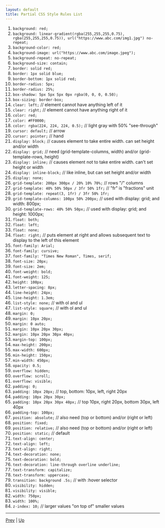 ```yaml
---
layout: default
title: Partial CSS Style Rules List
---
```


1. `background: red;`
1. `background: linear-gradient(rgba(255,255,255,0.75), rgba(255,255,255,0.75)), url("https://www.abc.com/img1.jpg") no-repeat;`
1. `background-color: red;`
1. `background-image: url("https://www.abc.com/image.jpeg");`
1. `background-repeat: no-repeat;`
1. `background-size: contain;`
1. `border: solid red;`
1. `border: 1px solid blue;`
1. `border-bottom: 1px solid red;`
1. `border-radius: 5px;`
1. `border-radius: 25%;`
1. `box-shadow: 5px 5px 5px 0px rgba(0, 0, 0, 0.50);`
1. `box-sizing: border-box;`
1. `clear: left;` // element cannot have anything left of it
1. `clear: right;` // element cannot have anything right of it
1. `color: red;`
1. `color: #FF0000;`
1. `color: rgba(224, 224, 224, 0.5);` // light gray with 50% "see-through"
1. `cursor: default;` // arrow
1. `cursor: pointer;` // hand
1. `display: block;` // causes element to take entire width. can set height and/or width
1. `display: grid;` // need (grid-template-columns, width) and/or (grid-template-rows, height)
1. `display: inline;` // causes element not to take entire width. can't set height or width
1. `display: inline-block;` // like inline, but can set height and/or width
1. `display: none;`
1. `grid-template: 200px 300px / 20% 10% 70%;` // rows "/" columns
1. `grid-template: 40% 50% 50px / 3fr 50% 1fr;` // "fr" is "fractions" unit
1. `grid-template: repeat(3, 1fr) / 3fr 50% 1fr;`
1. `grid-template-columns: 100px 50% 200px;` // used with display: grid; and width: 800px;
1. `grid-template-rows: 40% 50% 50px;` // used with display: grid; and height: 1000px;
1. `float: both;`
1. `float: left;`
1. `float: none;`
1. `float: right;` // puts element at right and allows subsequent text to display to the left of this element
1. `font-family: Arial;`
1. `font-family: cursive;`
1. `font-family: "Times New Roman", Times, serif;`
1. `font-size: 20px;`
1. `font-size: 2em;`
1. `font-weight: bold;`
1. `font-weight: 125;`
1. `height: 100px;`
1. `letter-spacing: 8px;`
1. `line-height: 24px;`
1. `line-height: 1.3em;`
1. `list-style: none;` // with ol and ul
1. `list-style: square;` // with ol and ul
1. `margin: 0;`
1. `margin: 10px 20px;`
1. `margin: 0 auto;`
1. `margin: 10px 20px 30px;`
1. `margin: 10px 20px 30px 40px;`
1. `margin-top: 100px;`
1. `max-height: 200px;`
1. `max-width: 600px;`
1. `min-height: 150px;`
1. `min-width: 450px;`
1. `opacity: 0.5;`
1. `overflow: hidden;`
1. `overflow: scroll;`
1. `overflow: visible;`
1. `padding: 0;`
1. `padding: 10px 20px;` // top, bottom: 10px, left, right 20px
1. `padding: 10px 20px 30px;`
1. `padding: 10px 20px 30px 40px;` // top 10px, right 20px, bottom 30px, left 40px
1. `padding-top: 100px;`
1. `position: absolute;` // also need (top or bottom) and/or (right or left)
1. `position: fixed;`
1. `position: relative;` // also need (top or bottom) and/or (right or left)
1. `position: static;` // default
1. `text-align: center;`
1. `text-align: left;`
1. `text-align: right;`
1. `text-decoration: none;`
1. `text-decoration: bold;`
1. `text-decoration: line-through overline underline;`
1. `text-transform: capitalize;`
1. `text-transform: uppercase;`
1. `transition: background .5s;` // with :hover selector
1. `visibility: hidden;`
1. `visibility: visible;`
1. `width: 750px;`
1. `width: 100%;`
1. `z-index: 10;` // larger values "on top of" smaller values

<hr>

[Prev](labs.md) | [Up](README.md)

